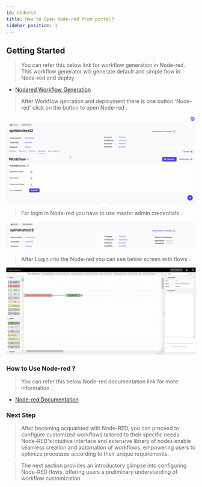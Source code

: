 ```yaml
---
id: nodered
title: How to Open Node-red from portal?
sidebar_position: 1
---
```


## Getting Started 

> You can refer this below link for workflow generation in Node-red. This workflow generator will generate default and simple flow in Node-red and deploy 

- [Nodered Workflow Generation](../User%20Guide/Project%20Creation/workflow_generation.md)

> After Workflow genration and deployment there is one button 'Node-red' click on the button to open Node-red .

![Open node-red](../../static/img/open_nodered.gif)

> For login in Node-red you have to use master admin credentials .

![Master Admin Credentials](../../static/img/master-admin-credentials.png)

> After Login into the Node-red you can see below screen with flows .

![Node-red Dashboard](../../static/img/Nodered-dashboard.png)

### How to Use Node-red ?

> You can refer this below Node-red documentation link for more information .

- [Node-red Documentation](https://nodered.org/docs/)

### Next Step

> After becoming acquainted with Node-RED, you can proceed to configure customized workflows tailored to their specific needs. Node-RED's intuitive interface and extensive library of nodes enable seamless creation and automation of workflows, empowering users to optimize processes according to their unique requirements.

> The next section provides an introductory glimpse into configuring Node-RED flows, offering users a preliminary understanding of workflow customization
